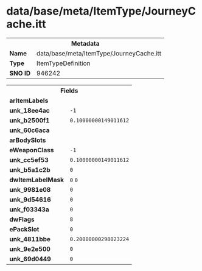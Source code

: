 <h1>data/base/meta/ItemType/JourneyCache.itt</h1><table><tr><th colspan="100%">Metadata</th></tr><tr><td><b>Name</b></td><td>data/base/meta/ItemType/JourneyCache.itt</td></tr><tr><td><b>Type</b></td><td>ItemTypeDefinition</td></tr><tr><td><b>SNO ID</b></td><td>946242</td></tr></table>

<table><tr><th colspan="100%">Fields</th></tr><tr><td><b>arItemLabels</b></td><td></td></tr><tr><td><b>unk_18ee4ac</b></td><td><code>-1</code></td></tr><tr><td><b>unk_b2500f1</b></td><td><code>0.10000000149011612</code></td></tr><tr><td><b>unk_60c6aca</b></td><td></td></tr><tr><td><b>arBodySlots</b></td><td></td></tr><tr><td><b>eWeaponClass</b></td><td><code>-1</code></td></tr><tr><td><b>unk_cc5ef53</b></td><td><code>0.10000000149011612</code></td></tr><tr><td><b>unk_b5a1c2b</b></td><td><code>0</code></td></tr><tr><td><b>dwItemLabelMask</b></td><td><code>0</code>
<code>0</code>
</td></tr><tr><td><b>unk_9981e08</b></td><td><code>0</code></td></tr><tr><td><b>unk_9d54616</b></td><td><code>0</code></td></tr><tr><td><b>unk_f03343a</b></td><td><code>0</code></td></tr><tr><td><b>dwFlags</b></td><td><code>8</code></td></tr><tr><td><b>ePackSlot</b></td><td><code>0</code></td></tr><tr><td><b>unk_4811bbe</b></td><td><code>0.20000000298023224</code></td></tr><tr><td><b>unk_9e2e500</b></td><td><code>0</code></td></tr><tr><td><b>unk_69d0449</b></td><td><code>0</code></td></tr></table>

